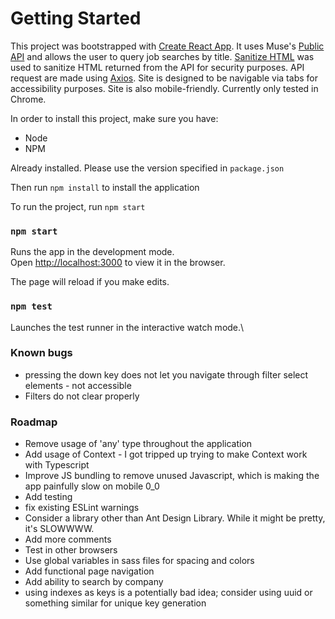 # Getting Started 

This project was bootstrapped with [Create React App](https://github.com/facebook/create-react-app). It uses Muse's [Public API](https://www.themuse.com/developers) and allows the user to query job searches by title. 
[Sanitize HTML](https://www.npmjs.com/package/sanitize-html) was used to sanitize HTML returned from the API for security purposes. 
API request are made using [Axios](https://www.npmjs.com/package/axios).
Site is designed to be navigable via tabs for accessibility purposes.
Site is also mobile-friendly.
Currently only tested in Chrome.

In order to install this project, make sure you have:
- Node
- NPM

Already installed. Please use the version specified in `package.json`

Then run `npm install` to install the application

To run the project, run `npm start`


### `npm start`

Runs the app in the development mode.\
Open [http://localhost:3000](http://localhost:3000) to view it in the browser.

The page will reload if you make edits.

### `npm test`

Launches the test runner in the interactive watch mode.\

### Known bugs
- pressing the down key does not let you navigate through filter select elements - not accessible
- Filters do not clear properly 

### Roadmap

- Remove usage of 'any' type throughout the application
- Add usage of Context - I got tripped up trying to make Context work with Typescript
- Improve JS bundling to remove unused Javascript, which is making the app painfully slow on mobile 0_0
- Add testing
- fix existing ESLint warnings
- Consider a library other than Ant Design Library. While it might be pretty, it's SLOWWWW.
- Add more comments 
- Test in other browsers
- Use global variables in sass files for spacing and colors
- Add functional page navigation
- Add ability to search by company
- using indexes as keys is a potentially bad idea; consider using uuid or something similar for unique key generation
